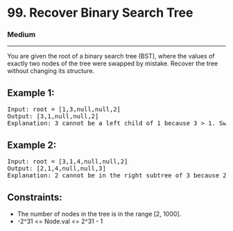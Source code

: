 # 99. Recover Binary Search Tree

### Medium

---

You are given the root of a binary search tree (BST), where the values of exactly two nodes of the tree were swapped by mistake. Recover the tree without changing its structure.

## Example 1:

<pre>
Input: root = [1,3,null,null,2]
Output: [3,1,null,null,2]
Explanation: 3 cannot be a left child of 1 because 3 > 1. Swapping 1 and 3 makes the BST valid.
</pre>

## Example 2:

<pre>
Input: root = [3,1,4,null,null,2]
Output: [2,1,4,null,null,3]
Explanation: 2 cannot be in the right subtree of 3 because 2 < 3. Swapping 2 and 3 makes the BST valid.
</pre>

## Constraints:

- The number of nodes in the tree is in the range [2, 1000].
- -2^31 <= Node.val <= 2^31 - 1
